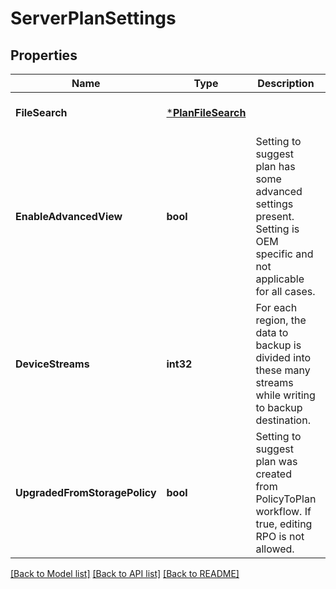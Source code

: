 # ServerPlanSettings

## Properties
Name | Type | Description | Notes
------------ | ------------- | ------------- | -------------
**FileSearch** | [***PlanFileSearch**](PlanFileSearch.md) |  | [optional] [default to null]
**EnableAdvancedView** | **bool** | Setting to suggest plan has some advanced settings present. Setting is OEM specific and not applicable for all cases. | [optional] [default to null]
**DeviceStreams** | **int32** | For each region, the data to backup is divided into these many streams while writing to backup destination. | [optional] [default to 100]
**UpgradedFromStoragePolicy** | **bool** | Setting to suggest plan was created from PolicyToPlan workflow. If true, editing RPO is not allowed. | [optional] [default to null]

[[Back to Model list]](../README.md#documentation-for-models) [[Back to API list]](../README.md#documentation-for-api-endpoints) [[Back to README]](../README.md)


